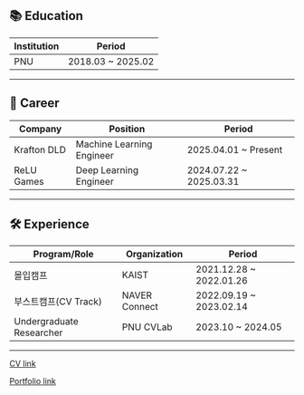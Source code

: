 ## 📚 Education

| Institution | Period        |
|-------------|---------------|
| PNU         | 2018.03 ~ 2025.02 |

---

## 💼 Career

| Company      | Position              | Period                |
|--------------|-----------------------|------------------------|
| Krafton DLD  | Machine Learning Engineer | 2025.04.01 ~ Present   |
| ReLU Games   | Deep Learning Engineer    | 2024.07.22 ~ 2025.03.31|

---

## 🛠 Experience

| Program/Role             | Organization       | Period                  |
|--------------------------|--------------------|--------------------------|
| 몰입캠프                   | KAIST              | 2021.12.28 ~ 2022.01.26  |
| 부스트캠프(CV Track)        | NAVER Connect      | 2022.09.19 ~ 2023.02.14  |
| Undergraduate Researcher | PNU CVLab          | 2023.10 ~ 2024.05        |

---

[CV link](https://www.canva.com/design/DAFTNrptTbQ/7LOrP26Ahb2HkJT6fKeWBg/edit?utm_content=DAFTNrptTbQ&utm_campaign=designshare&utm_medium=link2&utm_source=sharebutton)


[Portfolio link](https://www.canva.com/design/DAF-1_2si5M/6OKtSif9g0XDzW5TaHf2fg/edit?utm_content=DAF-1_2si5M&utm_campaign=designshare&utm_medium=link2&utm_source=sharebutton)
